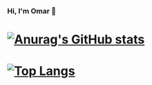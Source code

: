 
### Hi, I'm Omar 👋
# [![Anurag's GitHub stats](https://github-readme-stats.vercel.app/api?username=omar0k&show_icons=true&theme=dracula)](https://github.com/anuraghazra/github-readme-stats)
# [![Top Langs](https://github-readme-stats.vercel.app/api/top-langs/?username=omar0k&layout=compact&hide=Jupyter%20Notebook&theme=dracula)](https://github.com/anuraghazra/github-readme-stats)


